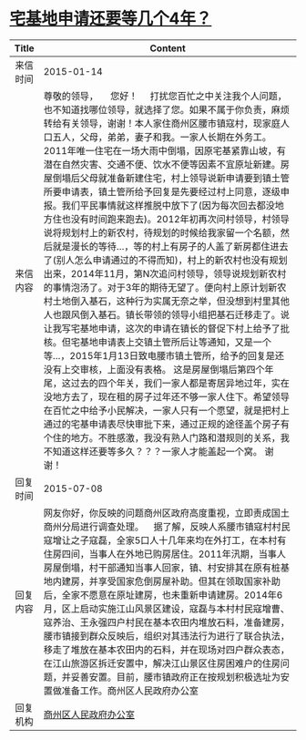 # <a href="http://www.shangluo.gov.cn/zmhd/ldxxxx.jsp?urltype=leadermail.LeaderMailContentUrl&wbtreeid=1112&leadermailid=2912">宅基地申请还要等几个4年？</a>
| Title |                                                                                                                                                                                                                                                                                                                                                                               Content                                                                                                                                                                                                                                                                                                                                                                                |
|:-----:|----------------------------------------------------------------------------------------------------------------------------------------------------------------------------------------------------------------------------------------------------------------------------------------------------------------------------------------------------------------------------------------------------------------------------------------------------------------------------------------------------------------------------------------------------------------------------------------------------------------------------------------------------------------------------------------------------------------------------------------------------------------------|
| 来信时间  | 2015-01-14                                                                                                                                                                                                                                                                                                                                                                                                                                                                                                                                                                                                                                                                                                                                                           |
| 来信内容  | 尊敬的领导，     您好！     打扰您百忙之中关注我个人问题，也不知道找哪位领导，就选择了您。如果不属于你负责，麻烦转给有关领导，谢谢！本人家住商州区腰市镇寇村，现家庭人口五人，父母，弟弟，妻子和我。一家人长期在外务工。2011年唯一住宅在一场大雨中倒塌，因原宅基紧靠山坡，有潜在自然灾害、交通不便、饮水不便等因素不宜原址新建。房屋倒塌后父母就准备新建住宅，村上领导说新申请要到镇土管所要申请表，镇土管所给予回复是先要经过村上同意，逐级申报。我们平民事情就这样推脱中放下了(因为每次回去都没地方住也没有时间跑来跑去)。2012年初再次问村领导，村领导说将规划村上的新农村，待规划的时候给我家留一个名额，然后就是漫长的等待…，等的村上有房子的人盖了新房都住进去了(别人怎么申请通过的不得而知)，村上的新农村也没有规划出来，2014年11月，第N次追问村领导，领导说规划新农村的事情泡汤了。对于3年的期待无望了。便向村上原计划新农村土地倒入基石，这种行为实属无奈之举，但没想到村里其他人也跟风倒入基石。镇长带领的领导小组把基石迁移走了。说让我写宅基地申请，这次的申请在镇长的督促下村上给予了批核。但宅基地申请表上交镇土管所后让等通知，又是一个等…，2015年1月13日致电腰市镇土管所，给予的回复是还没有上交审核，上面没有表格。 这是房屋倒塌后第四个年尾，这过去的四个年关，我们一家人都是寄居异地过年，实在没地方去了，现在租的房子过年还不够一家人住下。希望领导在百忙之中给予小民解决，一家人只有一个愿望，就是把村上通过的宅基申请表尽快审批下来，通过正规的途径盖个房子有个住的地方。不胜感激，我没有熟人门路和潜规则的关系，我不知道这样还要等多久？？？一家人才能盖起一个窝。 谢谢！ |
| 回复时间  | 2015-07-08                                                                                                                                                                                                                                                                                                                                                                                                                                                                                                                                                                                                                                                                                                                                                           |
| 回复内容  | 网友你好，你反映的问题商州区政府高度重视，立即责成国土商州分局进行调查处理。    据了解，反映人系腰市镇寇村村民寇增让之子寇磊，全家5口人十几年来均在外打工，在本村有住房四间，当事人在外地已购房居住。2011年汛期，当事人房屋倒塌，村干部通知当事人回家，镇、村安排其在原有桩基地内建房，并享受国家危倒房屋补助。但其在领取国家补助后，全家不愿意在原址建房，也未重新申请建房。2014年6月，区上启动实施江山风景区建设，寇磊与本村村民寇增曹、寇养治、王永强四户村民在基本农田内堆放石料，准备建房，腰市镇接到群众反映后，组织对其违法行为进行了联合执法，移走了堆放在基本农田内的石料，并在现场对四户群众表态，在江山旅游区拆迁安置中，解决江山景区住房困难户的住房问题，并妥善安置。目前，腰市镇政府正在按规划积极选址为安置做准备工作。商州区人民政府办公室                                                                                                                                                                                                                                                                                                                                                                                 |
| 回复机构  | <a href="../../category/agencies/商州区人民政府办公室.md">商州区人民政府办公室</a>                                                                                                                                                                                                                                                                                                                                                                                                                                                                                                                                                                                                                                                                                                       |